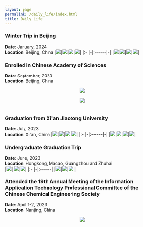 ```yaml
---
layout: page
permalink: /daily_life/index.html
title: Daily Life
---
```

### Winter Trip in Beijing
**Date**: January, 2024\
**Location**: Beijing, China
|<img src="/daily_life/41.jpg">|<img src="/daily_life/44.jpg">|<img src="/daily_life/45.jpg">|<img src="/daily_life/48.jpg">|
|:- |-|:------|-|
|<img src="/daily_life/42.jpg">|<img src="/daily_life/43.jpg">|<img src="/daily_life/46.jpg">|<img src="/daily_life/47.jpg">|
<br>


### Enrolled in Chinese Academy of Sciences
**Date**: September, 2023\
**Location**: Beijing, China
<center>
<img src="/daily_life/31.jpg">
</center>
<br>
<center>
<img src="/daily_life/32.jpg">
</center>
<br>

### Graduation from Xi'an Jiaotong University
**Date**: July, 2023\
**Location**: Xi'an, China
|<img src="/daily_life/23.jpg">|<img src="/daily_life/24.jpg">|<img src="/daily_life/21.jpg">|<img src="/daily_life/22.jpg">|
|:- |-|:------|-|
|<img src="/daily_life/25.jpg">|<img src="/daily_life/26.jpg">|<img src="/daily_life/27.jpg">|<img src="/daily_life/28.jpg">|
<br>


### Undergraduate Graduation Trip
**Date**: June, 2023\
**Location**: Hongkong, Macao, Guangzhou and Zhuhai\
|<img src="/daily_life/11.jpg">| <img src="/daily_life/12.jpg">|<img src="/daily_life/13.jpg">|
|:- |-|:------|
|<img src="/daily_life/14.jpg">|<img src="/daily_life/15.jpg">|<img src="/daily_life/16.jpg"> | 
<br>



### Attended the 19th Annual Meeting of the Information Application Technology Professional Committee of the Chinese Chemical Engineering Society
**Date**: April 1-2, 2023\
**Location**: Nanjing, China

<center>
<img src="/daily_life/xinxijishu.jpg">
</center>
<br>